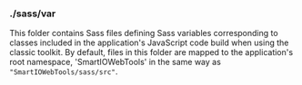 ### ./sass/var

This folder contains Sass files defining Sass variables corresponding to classes
included in the application's JavaScript code build when using the classic toolkit.
By default, files in this folder are mapped to the application's root namespace,
'SmartIOWebTools' in the same way as `"SmartIOWebTools/sass/src"`.